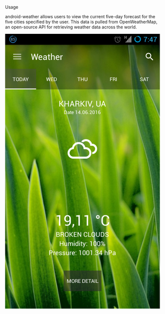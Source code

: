 Usage

android-weather allows users to view the current five-day forecast for the five cities specified by the user. This data is pulled from OpenWeatherMap, an open-source API for retrieving weather data across the world.

![Screenshot_1](https://github.com/HRomanov/Weather/raw/master/Screenshot_1.png)
